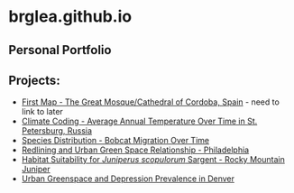 # brglea.github.io
## Personal Portfolio

## Projects:
* [First Map - The Great Mosque/Cathedral of Cordoba, Spain]() - need to link to later
* [Climate Coding - Average Annual Temperature Over Time in St. Petersburg, Russia](https://brglea.github.io/notebooks/climate-coding/st_petersburg_climate_portfolio_post.html) 
* [Species Distribution - Bobcat Migration Over Time](https://brglea.github.io/notebooks/species-distribution-challenge/bobcat-migration-portfolio-post.html)
* [Redlining and Urban Green Space Relationship - Philadelphia](https://brglea.github.io/notebooks/04-redlining/philadelphia-redlining-portfolio-post.html)
* [Habitat Suitability for *Juniperus scopulorum* Sargent - Rocky Mountain Juniper](https://brglea.github.io/notebooks/05-habitat_suitability/habitat_suitability_juniper_portfolio_post.html)
* [Urban Greenspace and Depression Prevalence in Denver]()
